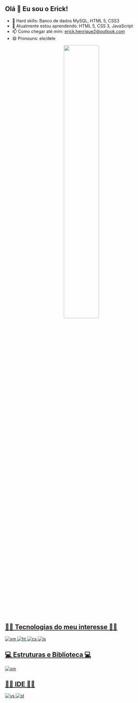 ## Olá 👋 Eu sou o Erick!
- 🚀 Hard skills: Banco de dados MySQL, HTML 5, CSS3
- 🌱 Atualmente estou aprendendo: HTML 5, CSS 3, JavaScript
- 📫 Como chegar até mim: erick.henrique2@outlook.com
- 😄 Pronouns: ele/dele

<div align="center">
  <a href="https://github.com/ErickHTF">
  <img width="48%"" src="https://github-readme-stats.vercel.app/api/top-langs/?username=ErickHTF&layout=compact&langs_count=7&theme=tokyonight"/>
</div>

## 👨‍💻 Tecnologias do meu interesse 👨‍💻

![xm](https://img.shields.io/badge/C%2B%2B-00599C?style=for-the-badge&logo=c%2B%2B&logoColor=white)
![ht](https://img.shields.io/badge/HTML5-E34F26?style=for-the-badge&logo=html5&logoColor=white)
![cs](https://img.shields.io/badge/CSS3-1572B6?style=for-the-badge&logo=css3&logoColor=white)
![js](https://img.shields.io/badge/JavaScript-323330?style=for-the-badge&logo=javascript&logoColor=F7DF1E)

## 💻 Estruturas e Biblioteca 💻
![xm](https://img.shields.io/badge/Xampp-F37623?style=for-the-badge&logo=xampp&logoColor=white)

## 👩‍💻 IDE 👩‍💻
![vs](https://img.shields.io/badge/Visual_Studio_Code-0078D4?style=for-the-badge&logo=visual%20studio%20code&logoColor=white)
![st](https://img.shields.io/badge/sublime_text-%23575757.svg?&style=for-the-badge&logo=sublime-text&logoColor=important)
